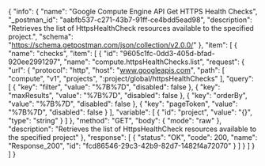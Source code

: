 {
  "info": {
    "name": "Google Compute Engine API Get HTTPS Health Checks",
    "_postman_id": "aabfb537-c271-43b7-91ff-ce4bdd5ead98",
    "description": "Retrieves the list of HttpsHealthCheck resources available to the specified project.",
    "schema": "https://schema.getpostman.com/json/collection/v2.0.0/"
  },
  "item": [
    {
      "name": "checks",
      "item": [
        {
          "id": "9605c1fc-0dd3-405d-bfad-920ee2991297",
          "name": "compute.httpsHealthChecks.list",
          "request": {
            "url": {
              "protocol": "http",
              "host": "www.googleapis.com",
              "path": [
                "compute",
                "v1",
                "projects",
                ":project/global/httpsHealthChecks"
              ],
              "query": [
                {
                  "key": "filter",
                  "value": "%7B%7D",
                  "disabled": false
                },
                {
                  "key": "maxResults",
                  "value": "%7B%7D",
                  "disabled": false
                },
                {
                  "key": "orderBy",
                  "value": "%7B%7D",
                  "disabled": false
                },
                {
                  "key": "pageToken",
                  "value": "%7B%7D",
                  "disabled": false
                }
              ],
              "variable": [
                {
                  "id": "project",
                  "value": "{}",
                  "type": "string"
                }
              ]
            },
            "method": "GET",
            "body": {
              "mode": "raw"
            },
            "description": "Retrieves the list of HttpsHealthCheck resources available to the specified project"
          },
          "response": [
            {
              "status": "OK",
              "code": 200,
              "name": "Response_200",
              "id": "fcd86546-29c3-42b9-82d7-1482f4a72070"
            }
          ]
        }
      ]
    }
  ]
}
